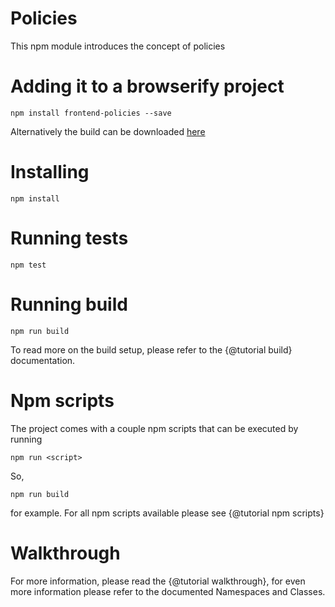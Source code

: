 Policies
============================

This npm module introduces the concept of policies

Adding it to a browserify project
=================================

```
npm install frontend-policies --save
```
Alternatively the build can be downloaded <a href="build.tar.gz">here</a>

Installing
==========

```
npm install
```

Running tests
=============

```
npm test
```

Running build
=============

```
npm run build
```

To read more on the build setup, please refer to the {@tutorial build} documentation.

Npm scripts
===========
The project comes with a couple npm scripts that can be executed by running

```
npm run <script>
```
So,
```
npm run build
```

for example.
For all npm scripts available please see {@tutorial npm scripts}

Walkthrough
===========
For more information, please read the {@tutorial walkthrough}, for even more information please refer to the documented Namespaces and Classes.